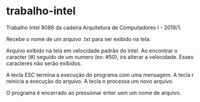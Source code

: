 # trabalho-intel
Trabalho Intel 8086 da cadeira Arquitetura de Computadores I - 2019/1.

Recebe o nome de um arquivo .txt para ser exibido na tela.

Arquivo exibido na tela em velocidade padrão do intel. Ao encontrar o caracter (#) seguido de um numero (ex: #50), irá alterar a velocidade. Esses caracteres não serão exibidos.

A tecla ESC termina a execução do programa com uma mensagem. A tecla r reinicia a execução do arquivo. A tecla n processa um novo arquivo.

O programa é encerrado ao pressionar enter sem um nome de arquivo.
